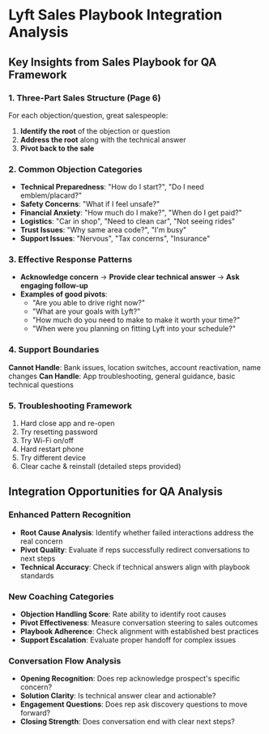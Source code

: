 # Lyft Sales Playbook Integration Analysis

## Key Insights from Sales Playbook for QA Framework

### 1. **Three-Part Sales Structure** (Page 6)
For each objection/question, great salespeople:
1. **Identify the root** of the objection or question
2. **Address the root** along with the technical answer  
3. **Pivot back to the sale**

### 2. **Common Objection Categories** 
- **Technical Preparedness**: "How do I start?", "Do I need emblem/placard?"
- **Safety Concerns**: "What if I feel unsafe?"
- **Financial Anxiety**: "How much do I make?", "When do I get paid?"
- **Logistics**: "Car in shop", "Need to clean car", "Not seeing rides"
- **Trust Issues**: "Why same area code?", "I'm busy"
- **Support Issues**: "Nervous", "Tax concerns", "Insurance"

### 3. **Effective Response Patterns**
- **Acknowledge concern** → **Provide clear technical answer** → **Ask engaging follow-up**
- **Examples of good pivots**: 
  - "Are you able to drive right now?"
  - "What are your goals with Lyft?"
  - "How much do you need to make to make it worth your time?"
  - "When were you planning on fitting Lyft into your schedule?"

### 4. **Support Boundaries**
**Cannot Handle**: Bank issues, location switches, account reactivation, name changes
**Can Handle**: App troubleshooting, general guidance, basic technical questions

### 5. **Troubleshooting Framework**
1. Hard close app and re-open
2. Try resetting password
3. Try Wi-Fi on/off
4. Hard restart phone
5. Try different device
6. Clear cache & reinstall (detailed steps provided)

## Integration Opportunities for QA Analysis

### Enhanced Pattern Recognition
- **Root Cause Analysis**: Identify whether failed interactions address the real concern
- **Pivot Quality**: Evaluate if reps successfully redirect conversations to next steps
- **Technical Accuracy**: Check if technical answers align with playbook standards

### New Coaching Categories
- **Objection Handling Score**: Rate ability to identify root causes
- **Pivot Effectiveness**: Measure conversation steering to sales outcomes
- **Playbook Adherence**: Check alignment with established best practices
- **Support Escalation**: Evaluate proper handoff for complex issues

### Conversation Flow Analysis
- **Opening Recognition**: Does rep acknowledge prospect's specific concern?
- **Solution Clarity**: Is technical answer clear and actionable?
- **Engagement Questions**: Does rep ask discovery questions to move forward?
- **Closing Strength**: Does conversation end with clear next steps?